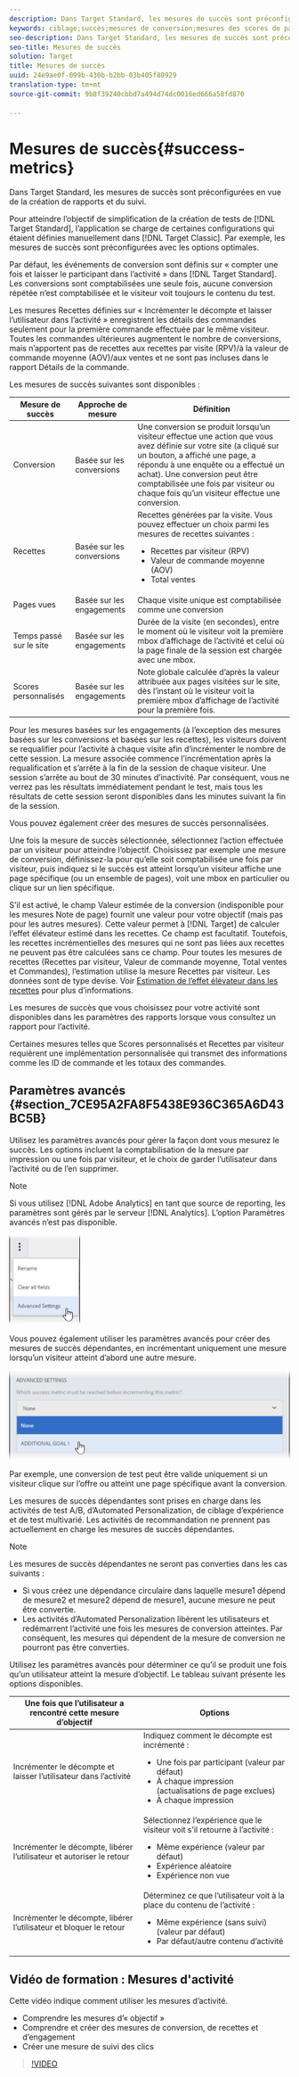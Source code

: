 ```yaml
---
description: Dans Target Standard, les mesures de succès sont préconfigurées en vue de la création de rapports et du suivi.
keywords: ciblage;succès;mesures de conversion;mesures des scores de page;mesures des vues de pages;mesures des recettes;mesures du temps passé sur le site;valeur estimée;paramètres avancés
seo-description: Dans Target Standard, les mesures de succès sont préconfigurées en vue de la création de rapports et du suivi.
seo-title: Mesures de succès
solution: Target
title: Mesures de succès
uuid: 24e9ae0f-099b-430b-b2bb-03b405f88929
translation-type: tm+mt
source-git-commit: 9b8f39240cbbd7a494d74dc0016ed666a58fd870

---
```



# Mesures de succès{#success-metrics}

Dans Target Standard, les mesures de succès sont préconfigurées en vue de la création de rapports et du suivi.

Pour atteindre l’objectif de simplification de la création de tests de [!DNL Target Standard], l’application se charge de certaines configurations qui étaient définies manuellement dans [!DNL Target Classic]. Par exemple, les mesures de succès sont préconfigurées avec les options optimales.

Par défaut, les événements de conversion sont définis sur « compter une fois et laisser le participant dans l’activité » dans [!DNL Target Standard]. Les conversions sont comptabilisées une seule fois, aucune conversion répétée n’est comptabilisée et le visiteur voit toujours le contenu du test.

Les mesures Recettes définies sur « Incrémenter le décompte et laisser l’utilisateur dans l’activité » enregistrent les détails des commandes seulement pour la première commande effectuée par le même visiteur. Toutes les commandes ultérieures augmentent le nombre de conversions, mais n’apportent pas de recettes aux recettes par visite (RPV)/à la valeur de commande moyenne (AOV)/aux ventes et ne sont pas incluses dans le rapport Détails de la commande.

Les mesures de succès suivantes sont disponibles :

| Mesure de succès | Approche de mesure | Définition |
|--- |--- |--- |
| Conversion | Basée sur les conversions | Une conversion se produit lorsqu’un visiteur effectue une action que vous avez définie sur votre site (a cliqué sur un bouton, a affiché une page, a répondu à une enquête ou a effectué un achat). Une conversion peut être comptabilisée une fois par visiteur ou chaque fois qu’un visiteur effectue une conversion. |
| Recettes | Basée sur les conversions | Recettes générées par la visite. Vous pouvez effectuer un choix parmi les mesures de recettes suivantes :<ul><li>Recettes par visiteur (RPV)</li><li>Valeur de commande moyenne (AOV)</li><li>Total ventes</li></ul> |
| Pages vues | Basée sur les engagements | Chaque visite unique est comptabilisée comme une conversion |
| Temps passé sur le site | Basée sur les engagements | Durée de la visite (en secondes), entre le moment où le visiteur voit la première mbox d’affichage de l’activité et celui où la page finale de la session est chargée avec une mbox. |
| Scores personnalisés | Basée sur les engagements | Note globale calculée d’après la valeur attribuée aux pages visitées sur le site, dès l’instant où le visiteur voit la première mbox d’affichage de l’activité pour la première fois. |

Pour les mesures basées sur les engagements (à l’exception des mesures basées sur les conversions et basées sur les recettes), les visiteurs doivent se requalifier pour l’activité à chaque visite afin d’incrémenter le nombre de cette session. La mesure associée commence l’incrémentation après la requalification et s’arrête à la fin de la session de chaque visiteur. Une session s’arrête au bout de 30 minutes d’inactivité. Par conséquent, vous ne verrez pas les résultats immédiatement pendant le test, mais tous les résultats de cette session seront disponibles dans les minutes suivant la fin de la session.

Vous pouvez également créer des mesures de succès personnalisées.

Une fois la mesure de succès sélectionnée, sélectionnez l’action effectuée par un visiteur pour atteindre l’objectif. Choisissez par exemple une mesure de conversion, définissez-la pour qu’elle soit comptabilisée une fois par visiteur, puis indiquez si le succès est atteint lorsqu’un visiteur affiche une page spécifique (ou un ensemble de pages), voit une mbox en particulier ou clique sur un lien spécifique.

S’il est activé, le champ Valeur estimée de la conversion (indisponible pour les mesures Note de page) fournit une valeur pour votre objectif (mais pas pour les autres mesures). Cette valeur permet à [!DNL Target] de calculer l’effet élévateur estimé dans les recettes. Ce champ est facultatif. Toutefois, les recettes incrémentielles des mesures qui ne sont pas liées aux recettes ne peuvent pas être calculées sans ce champ. Pour toutes les mesures de recettes (Recettes par visiteur, Valeur de commande moyenne, Total ventes et Commandes), l’estimation utilise la mesure Recettes par visiteur. Les données sont de type devise. Voir [Estimation de l’effet élévateur dans les recettes](../../administrating-target/r-target-account-preferences/estimating-lift-in-revenue.md#concept_32F875D8F91349CE86AF391F65BEAEEE) pour plus d’informations.

Les mesures de succès que vous choisissez pour votre activité sont disponibles dans les paramètres des rapports lorsque vous consultez un rapport pour l’activité.

Certaines mesures telles que Scores personnalisés et Recettes par visiteur requièrent une implémentation personnalisée qui transmet des informations comme les ID de commande et les totaux des commandes.

## Paramètres avancés {#section_7CE95A2FA8F5438E936C365A6D43BC5B}

Utilisez les paramètres avancés pour gérer la façon dont vous mesurez le succès. Les options incluent la comptabilisation de la mesure par impression ou une fois par visiteur, et le choix de garder l’utilisateur dans l’activité ou de l’en supprimer.

>[!NOTE]
>
>Si vous utilisez [!DNL Adobe Analytics] en tant que source de reporting, les paramètres sont gérés par le serveur [!DNL Analytics]. L’option Paramètres avancés n’est pas disponible.

![](assets/Menu_AdvancedSettings.png)

Vous pouvez également utiliser les paramètres avancés pour créer des mesures de succès dépendantes, en incrémentant uniquement une mesure lorsqu’un visiteur atteint d’abord une autre mesure.

![](assets/UI_dep_success_metric.png)

Par exemple, une conversion de test peut être valide uniquement si un visiteur clique sur l’offre ou atteint une page spécifique avant la conversion.

Les mesures de succès dépendantes sont prises en charge dans les activités de test A/B, d’Automated Personalization, de ciblage d’expérience et de test multivarié. Les activités de recommandation ne prennent pas actuellement en charge les mesures de succès dépendantes.

>[!NOTE]
>
>Les mesures de succès dépendantes ne seront pas converties dans les cas suivants :

* Si vous créez une dépendance circulaire dans laquelle mesure1 dépend de mesure2 et mesure2 dépend de mesure1, aucune mesure ne peut être convertie.
* Les activités d’Automated Personalization libèrent les utilisateurs et redémarrent l’activité une fois les mesures de conversion atteintes. Par conséquent, les mesures qui dépendent de la mesure de conversion ne pourront pas être converties.

Utilisez les paramètres avancés pour déterminer ce qu’il se produit une fois qu’un utilisateur atteint la mesure d’objectif. Le tableau suivant présente les options disponibles.

| Une fois que l’utilisateur a rencontré cette mesure d’objectif | Options |
|--- |--- |
| Incrémenter le décompte et laisser l’utilisateur dans l’activité | Indiquez comment le décompte est incrémenté :<ul><li>Une fois par participant  (valeur par défaut)</li><li>À chaque impression (actualisations de page exclues)</li><li>À chaque impression</li></ul> |
| Incrémenter le décompte, libérer l’utilisateur et autoriser le retour | Sélectionnez l’expérience que le visiteur voit s’il retourne à l’activité :<ul><li>Même expérience  (valeur par défaut)</li><li>Expérience aléatoire</li><li>Expérience non vue</li></ul> |
| Incrémenter le décompte, libérer l’utilisateur et bloquer le retour | Déterminez ce que l’utilisateur voit à la place du contenu de l’activité :<ul><li>Même expérience (sans suivi)  (valeur par défaut)</li><li>Par défaut/autre contenu d’activité</li></ul> |

## Vidéo de formation : Mesures d&#39;activité

Cette vidéo indique comment utiliser les mesures d’activité.

* Comprendre les mesures d’« objectif »
* Comprendre et créer des mesures de conversion, de recettes et d’engagement
* Créer une mesure de suivi des clics

>[!VIDEO](https://video.tv.adobe.com/v/17380)